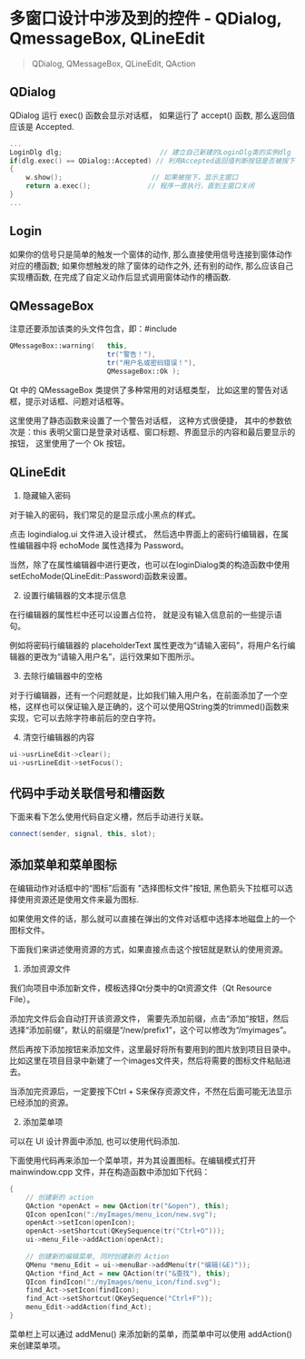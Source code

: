 # 多窗口设计中涉及到的控件 - QDialog, QmessageBox, QLineEdit  

> QDialog, QMessageBox, QLineEdit, QAction   

## QDialog

QDialog 运行 exec() 函数会显示对话框， 如果运行了 accept() 函数, 那么返回值应该是 Accepted.  

~~~cpp
...
LoginDlg dlg;                        // 建立自己新建的LoginDlg类的实例dlg
if(dlg.exec() == QDialog::Accepted) // 利用Accepted返回值判断按钮是否被按下
{
    w.show();                      // 如果被按下，显示主窗口
    return a.exec();              // 程序一直执行，直到主窗口关闭
}
...
~~~


## Login  


如果你的信号只是简单的触发一个窗体的动作, 那么直接使用信号连接到窗体动作对应的槽函数; 如果你想触发的除了窗体的动作之外, 还有别的动作, 那么应该自己实现槽函数, 在完成了自定义动作后显式调用窗体动作的槽函数.  

## QMessageBox

注意还要添加该类的头文件包含，即：#include <QMessageBox>   

~~~cpp
QMessageBox::warning(   this, 
                        tr("警告！"),
                        tr("用户名或密码错误！"),
                        QMessageBox::Ok );
~~~

Qt 中的 QMessageBox 类提供了多种常用的对话框类型， 比如这里的警告对话框，提示对话框、问题对话框等。  

这里使用了静态函数来设置了一个警告对话框， 这种方式很便捷， 其中的参数依次是：this 表明父窗口是登录对话框、窗口标题、界面显示的内容和最后要显示的按钮， 这里使用了一个 Ok 按钮。   



## QLineEdit  

1) 隐藏输入密码 

对于输入的密码，我们常见的是显示成小黑点的样式。   

点击 logindialog.ui 文件进入设计模式， 然后选中界面上的密码行编辑器，在属性编辑器中将 echoMode 属性选择为 Password。  

当然，除了在属性编辑器中进行更改，也可以在loginDialog类的构造函数中使用setEchoMode(QLineEdit::Password)函数来设置。  

2) 设置行编辑器的文本提示信息   

在行编辑器的属性栏中还可以设置占位符， 就是没有输入信息前的一些提示语句。  

例如将密码行编辑器的 placeholderText 属性更改为“请输入密码”，将用户名行编辑器的更改为“请输入用户名”，运行效果如下图所示。  

3) 去除行编辑器中的空格  

对于行编辑器，还有一个问题就是，比如我们输入用户名，在前面添加了一个空格，这样也可以保证输入是正确的，这个可以使用QString类的trimmed()函数来实现，它可以去除字符串前后的空白字符。  

4) 清空行编辑器的内容  

~~~cpp
ui->usrLineEdit->clear();
ui->usrLineEdit->setFocus();
~~~


## 代码中手动关联信号和槽函数  

下面来看下怎么使用代码自定义槽，然后手动进行关联。   

~~~cpp
connect(sender, signal, this, slot);
~~~


## 添加菜单和菜单图标  

在编辑动作对话框中的“图标”后面有 "选择图标文件"按钮, 黑色箭头下拉框可以选择使用资源还是使用文件来最为图标.   

如果使用文件的话，那么就可以直接在弹出的文件对话框中选择本地磁盘上的一个图标文件。

下面我们来讲述使用资源的方式，如果直接点击这个按钮就是默认的使用资源。    

1) 添加资源文件

我们向项目中添加新文件，模板选择Qt分类中的Qt资源文件（Qt Resource File）。 

添加完文件后会自动打开该资源文件， 需要先添加前缀，点击“添加”按钮，然后选择“添加前缀”，默认的前缀是“/new/prefix1”，这个可以修改为“/myimages”。   

然后再按下添加按钮来添加文件，这里最好将所有要用到的图片放到项目目录中。比如这里在项目目录中新建了一个images文件夹，然后将需要的图标文件粘贴进去。   

当添加完资源后，一定要按下Ctrl + S来保存资源文件，不然在后面可能无法显示已经添加的资源。  

2) 添加菜单项

可以在 UI 设计界面中添加, 也可以使用代码添加.  

下面使用代码再来添加一个菜单项，并为其设置图标。在编辑模式打开 mainwindow.cpp 文件，并在构造函数中添加如下代码：  

~~~cpp
{
    // 创建新的 action
    QAction *openAct = new QAction(tr("&open"), this);
    QIcon openIcon(":/myImages/menu_icon/new.svg");
    openAct->setIcon(openIcon);
    openAct->setShortcut(QKeySequence(tr("Ctrl+O")));
    ui->menu_File->addAction(openAct);
    
    // 创建新的编辑菜单, 同时创建新的 Action  
    QMenu *menu_Edit = ui->menuBar->addMenu(tr("编辑(&E)"));
    QAction *find_Act = new QAction(tr("&查找"), this);
    QIcon findIcon(":/myImages/menu_icon/find.svg");
    find_Act->setIcon(findIcon);
    find_Act->setShortcut(QKeySequence("Ctrl+F"));
    menu_Edit->addAction(find_Act);
}
~~~

菜单栏上可以通过 addMenu() 来添加新的菜单，而菜单中可以使用 addAction() 来创建菜单项。  
